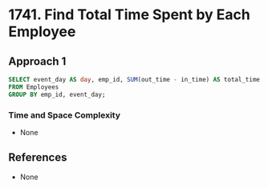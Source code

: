 # 1741. Find Total Time Spent by Each Employee

## Approach 1

```sql
SELECT event_day AS day, emp_id, SUM(out_time - in_time) AS total_time
FROM Employees
GROUP BY emp_id, event_day;
```

### Time and Space Complexity
- None

## References
- None